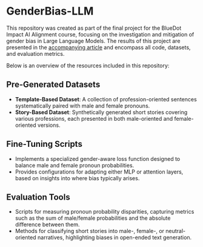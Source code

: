 # GenderBias-LLM

This repository was created as part of the final project for the BlueDot Impact AI Alignment course, focusing on the investigation and mitigation of gender bias in Large Language Models. The results of this project are presented in the [accompanying article](https://sites.google.com/view/gender-bias-llm) and encompass all code, datasets, and evaluation metrics.

Below is an overview of the resources included in this repository:

## Pre-Generated Datasets
- **Template-Based Dataset**: A collection of profession-oriented sentences systematically paired with male and female pronouns.
- **Story-Based Dataset**: Synthetically generated short stories covering various professions, each presented in both male-oriented and female-oriented versions.

## Fine-Tuning Scripts
- Implements a specialized gender-aware loss function designed to balance male and female pronoun probabilities.
- Provides configurations for adapting either MLP or attention layers, based on insights into where bias typically arises.

## Evaluation Tools
- Scripts for measuring pronoun probability disparities, capturing metrics such as the sum of male/female probabilities and the absolute difference between them.
- Methods for classifying short stories into male-, female-, or neutral-oriented narratives, highlighting biases in open-ended text generation.